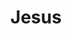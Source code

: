 ---
pid: fs267
title: Jesus
location_transcription: John hancock Elementary scool.
coordinates: "[-74.9893661, 40.0671037]"
zipcode: '19123'
gen_neighborhood: North Philadelphia
neighborhood: Northern Liberties,Loft District
outside_phl: 
age: '6'
age_range: 6-13
instagram: 
image_file_name: fs_267.jpg
proposal_transcription: 
topic: Person,Religion
topic_summary: 0, 0
type: Other No Form
keywords_other: 
credit: Kennedi
image_labels: 
twitter: 
facebook: 
permalink: "/monuments/fs267/"
layout: item-page
---